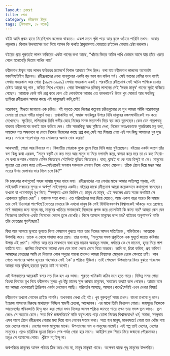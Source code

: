 ```yaml
---
layout: post
title: গোরা
category: রবীন্দ্রনাথ ঠাকুর
tags: [উপন্যাস, ১৯ শতক]
---
```

বইটা আমি প্রথম হাতে নিয়েছিলাম কলেজে থাকতে। একশ মতন পৃষ্ঠা পড়ে আর কুলে ওঠাতে পারিনি তখন। আবার পড়লাম। বিশাল উপন্যাসের মধ্য দিয়ে আসল কি কথাটা ঠাকুরমশায় বোঝাতে চাইলেন বোঝার চেষ্টা করলাম। 

বইয়ের প্রায় শুরুতেই লালন ফকিরের একটা গানের কথা আছে,
“খাঁচার ভিতর অচিন পাখি কেমনে আসে যায়
তাঁরে ধরতে পেলে মনোবেড়ি দিতাম পাখির পায়”

রবীন্দ্রনাথ ঠাকুর আর লালন ফকিরের মতাদর্শে বিশাল আকারে মিল ছিল। বলা যায় রবীন্দ্রনাথ লালনের অনেকটা ভাবশিষ্যটাইপ ছিলেন। রবীন্দ্রনাথের লেখা গানগুলোর একটা বড় ভাগ হল বাউল পর্ব। সেই ভাবের বেশির ভাগ গানই লেখার সময়কাল আর গোরা (১৯০৭-১৯০৯) লেখার সময়কাল একই। পরবর্তীতে রবীন্দ্রনাথ সেই অচিন পাখিকে চেনার চেষ্টায় আরো বহু গান , কবিতা লিখে গেছেন। গোরা উপন্যাসেও রবিবাবু লালনের সেই ‘সহজ মানুষ’ গানের সুরই বাজিয়ে গেছেন। আমাকে কেউ যদি প্রশ্ন করে কেন এই লোকটাকে আমার এত ভাললাগে? উত্তর খুব সোজা! আর সবকিছু ছাড়িয়ে রবীন্দ্রনাথ আমার কাছে এই মানুষেরই কবি,তাই! 
<!--বাকিঅংশ পড়ুন-->

পরেশবাবু, স্নিগ্ধতা জাগানো এক চরিত্র। বই পড়তে যেয়ে নিজের কল্পনায় চরিত্রগুলোর যে মুখ আমরা আঁকি পরেশবাবুর বেলায় তা শ্রদ্ধার গভীর মাধুর্যে ভরা। তথাকথিত ধর্ম, সমাজ সবকিছুর উপরে যিনি মানুষের মঙ্গলস্বার্থটাকেই বড় করে দেখেছেন। সূচরিতা, ললিতাকে তিনি গভীর স্নেহে নিজের সমস্ত সত্যদর্শন দিয়ে বড় করে তুলেছেন।কেন যেন পরেশবাবু বারবার রবীন্দ্রনাথের কথাই মনে করিয়ে দেন। তাঁর সমস্তকিছু স্বচ্ছ দৃষ্টিতে দেখা, নিজের অন্তঃকরণকে শুভচিন্তায় মগ্ন করা, সমাজের মত অন্ধভাবে না মেনে নিজের বিবেকের কাছে প্রশ্ন করা,সেই মত সিদ্ধান্ত নেয়া এই সব কিছু আমাদের খুব মুগ্ধ করে। সমাজে পরেশবাবুর মত লোকদের অভাব বোধ করায়! 

আনন্দময়ী, গোরা আর বিনয়ের মা। বিজাতীয় গোরাকে বুকে তুলে নিয়ে যিনি জাত খুইয়েছেন। বইয়ের একটা অংশে তাঁর বলা কিছু কথা এরকম,
“মানুষ বস্তুটি যে কত সত্য আর মানুষ যা নিয়ে দলাদলি করে, ঝগড়া করে মরে তা যে কত মিথ্যে-সে কথা ভগবান গোরাকে যেদিন দিয়েছেন সেইদিনই বুঝিয়ে দিয়েছেন। বাবা, ব্রাহ্মই বা কে আর হিন্দুই বা কে। মানুষের হৃদয়ের তো কোন জাত নেই—সেইখানেই ভগবান সকলকে মেলান নিজে এসেও মেলেন। তাঁকে ঠেলে দিয়ে মন্তর আর মতের উপর মেলাবার ভার দিলে চলে কি?” 

কি চমৎকার কথাগুলো! সহজ ভাষায় সুন্দর ভাবে বলা। রবীন্দ্রনাথের এত্ত লেখার মাঝে আমার অতিঅল্প পড়ায়, এই লাইনকটি সবচেয়ে সুন্দর ও অর্থপূর্ণ লাইনগুলার একটা। বইয়ের মাঝে রবীন্দ্রনাথ আরো কয়েকভাবে কথাগুলো বলেছেন। কখনো বা পরেশবাবুর মুখ দিয়ে, “সম্প্রদায় এমন জিনিস যে, মানুষ যে মানুষ, এই সকলের চেয়ে সহজ কথাটাই সে একেবারে ভুলিয়ে দেয়” । ভয়ানক সত্য কথা। এত পরিবর্তনের মধ্য দিয়ে যেয়েও, আজ একশ বছর পরেও কি সমাজ তার সেই চিন্তাধারা পাল্টেছে?ভেতরে ভেতরে কি এখনো মানুষ কি সেই বিধিনিষেধসর্বস্ব বিশ্বাসকেই আঁকড়ে ধরে রেখেছে না? সমাজের জন্য মানুষ নয়, মানুষের খাতিরে সমাজকেই নিজেকে প্রশস্ত করে তোলাটাই কি কাম্য নয়? আমরা কেন যেন নিজেদের চারদিকে একটা নিষেধের দেয়াল তুলে রেখেছি। কিসে আসলে মানুষের ভাল হয়? বাইরের অনুশাসন? নাকি তাঁর ভেতরের শুভইচ্ছায়? 


দ্বিধা আর সংশয়ে ভুগতে ভুগতে বিনয় শেষমেশ বুঝতে পারে তার নিজের আসল সত্যিটাকে , শক্তিটাকে। আত্মাকে উপলব্ধি করে। তাকে এ বোধে সাহায্য করে প্রেম। তার ভাষায়, “মানুষের সমস্ত প্রকৃতিকে এক মুহূর্তে জাগ্রত করিবার উপায় এই প্রেম”। ললিতা আর তার মাঝখানে বাধা হয়ে দাড়ান অনাহূত সমাজ, ধর্মাচার কে সে মানেনা, হৃদয় দিয়ে পাশ কাটিয়ে যায়। প্রচলিত বিশ্বাসকে আমরা কেন যেন মাথা পেতে মেনে নিতে অভ্যস্ত। ভাবি না, চিন্তা করিনা, প্রশ্ন করিনা! আমাদের ভেতরের আমি যে নিয়মের কোন সদুত্তর পায়না তাকেও আমরা বিশ্বাসের মোড়কে ঢেকে ফেলতে চাই। কান পেতে আমাদের আপন হৃদয়ের গহনদ্বারে সেই ‘কে’ র পরিচয় খুঁজিনা। তাই শেষমেশ উপন্যাসের বিনয় বুঝতে পারলেও আমরা আর বুঝিনা,হয়তো বুঝতে চাই না বলেই।

এই উপন্যাসের আরেকটি বলার মত দিক হল এর ভাষা। শুরুতে খানিকটা কঠিন মনে হতে পারে। বিভিন্ন সময় গোরা কিংবা বিনয়ের মুখ দিয়ে রবীন্দ্রনাথ মূলত খুব উঁচু মানের সূক্ষ ভাষায় মানুষের, সমাজের কথাই বলে গেছেন। আমার মনে হয় আমরা একেবারেই ট্রাঞ্জিশন একটা লেভেলে আছি। পরিবর্তন আসছে, আসবে।কবে?সেটাই এখন দেখার বিষয়!


রবীন্দ্রনাথ তখনো নোবেল প্রাইজ পাননি। তখনকার লেখা এই বই। খুব গুরুত্বপূর্ণ সময় তখন। বাংলা তখনো দু ভাগ। ইংরেজ শাসনের বিরুদ্ধে মাথাচাড়া দিচ্ছিল স্বদেশী চেতনা, আন্দোলন। এর মাঝে তিনি লিখলেন গোরা। জন্মসূত্রে নিজেকে ভারতবর্ষের পবিত্রজাতি হিন্দু মনে করা গোরা যখন নিজের আসল পরিচয় জানতে পারে তখন তার সমস্ত ভুল ভাঙে। ভুল ভেঙে সে সত্যকে চেনে। সত্য কি? জন্মপরিচয়? নাকি বহুসংশয়ে গড়ে তোলা নিজের বিশ্বাসবোধ? ধর্ম, সমাজ, সম্প্রদায় এসব পাশে ঠেলে রবীন্দ্রনাথ গোরার মধ্য দিয়ে বলে গেলেন সত্যর কথা। সত্য হল মানুষ, মানবসত্য! গোরা তার খোঁজ পায় তার দেশের মাঝে। দেশের সমস্ত মানুষের মাঝে। উপন্যাসের নাম ও মানুষের নামেই। এই গল্প তাই দেশের, দেশের মানুষের। প্রচণ্ড চারিত্রিক দৃঢ়তা নিয়েও শেষ পর্যন্ত গোরা হার মানে। আইরিশ রক্ত শিরায় নিয়ে জন্মানো গৌরমোহন। তবুও সে আমাদের গোরা। খ্রীষ্টান না,হিন্দু না। 

জন্মপরিচয় মানুষের আসল পরিচয় ঠিক করে দেয় না, মানুষ মানুষই থাকে। অপেক্ষা থাকে শুধু মানুষের উপলব্ধির। 